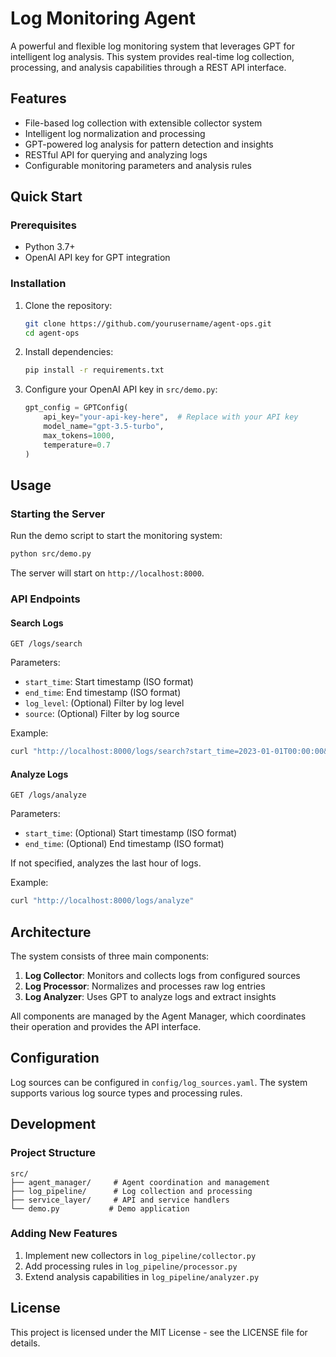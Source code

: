 # Log Monitoring Agent

A powerful and flexible log monitoring system that leverages GPT for intelligent log analysis. This system provides real-time log collection, processing, and analysis capabilities through a REST API interface.

## Features

- File-based log collection with extensible collector system
- Intelligent log normalization and processing
- GPT-powered log analysis for pattern detection and insights
- RESTful API for querying and analyzing logs
- Configurable monitoring parameters and analysis rules

## Quick Start

### Prerequisites

- Python 3.7+
- OpenAI API key for GPT integration

### Installation

1. Clone the repository:
   ```bash
   git clone https://github.com/yourusername/agent-ops.git
   cd agent-ops
   ```

2. Install dependencies:
   ```bash
   pip install -r requirements.txt
   ```

3. Configure your OpenAI API key in `src/demo.py`:
   ```python
   gpt_config = GPTConfig(
       api_key="your-api-key-here",  # Replace with your API key
       model_name="gpt-3.5-turbo",
       max_tokens=1000,
       temperature=0.7
   )
   ```

## Usage

### Starting the Server

Run the demo script to start the monitoring system:

```bash
python src/demo.py
```

The server will start on `http://localhost:8000`.

### API Endpoints

#### Search Logs

```http
GET /logs/search
```

Parameters:
- `start_time`: Start timestamp (ISO format)
- `end_time`: End timestamp (ISO format)
- `log_level`: (Optional) Filter by log level
- `source`: (Optional) Filter by log source

Example:
```bash
curl "http://localhost:8000/logs/search?start_time=2023-01-01T00:00:00&end_time=2023-01-02T00:00:00&log_level=ERROR"
```

#### Analyze Logs

```http
GET /logs/analyze
```

Parameters:
- `start_time`: (Optional) Start timestamp (ISO format)
- `end_time`: (Optional) End timestamp (ISO format)

If not specified, analyzes the last hour of logs.

Example:
```bash
curl "http://localhost:8000/logs/analyze"
```

## Architecture

The system consists of three main components:

1. **Log Collector**: Monitors and collects logs from configured sources
2. **Log Processor**: Normalizes and processes raw log entries
3. **Log Analyzer**: Uses GPT to analyze logs and extract insights

All components are managed by the Agent Manager, which coordinates their operation and provides the API interface.

## Configuration

Log sources can be configured in `config/log_sources.yaml`. The system supports various log source types and processing rules.

## Development

### Project Structure

```
src/
├── agent_manager/     # Agent coordination and management
├── log_pipeline/      # Log collection and processing
├── service_layer/     # API and service handlers
└── demo.py           # Demo application
```

### Adding New Features

1. Implement new collectors in `log_pipeline/collector.py`
2. Add processing rules in `log_pipeline/processor.py`
3. Extend analysis capabilities in `log_pipeline/analyzer.py`

## License

This project is licensed under the MIT License - see the LICENSE file for details.